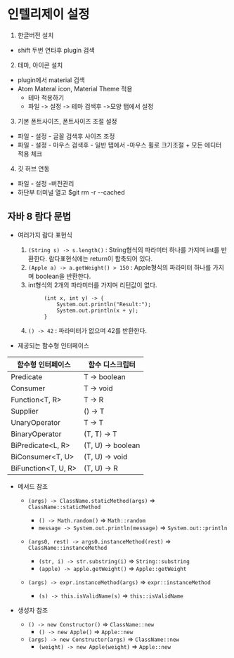 # 인텔리제이 설정

1. 한글버전 설치
- shift 두번 연타후 plugin 검색

2. 테마, 아이콘 설치
- plugin에서 material 검색
- Atom Materal icon, Material Theme 적용
  - 테마 적용하기
  - 파일 -> 설정 -> 테마 검색후 ->모양 탭에서 설정

3. 기본 폰트사이즈, 폰트사이즈 조절 설정
- 파일 - 설정 - 글꼴 검색후 사이즈 조정
- 파일 - 설정 - 마우스 검색후 - 일반 탭에서 -마우스 휠로 크기조절 + 모든 에디터 적용 체크


4. 깃 허브 연동
- 파일 - 설정 -버전관리
- 하단부 터미널 열고 $git rm -r --cached 

## 자바 8 람다 문법
- 여러가지 람다 표현식
  1. `(String s) -> s.length()` : String형식의 파라미터 하나를 가지며 int를 반환한다. 람다표현식에는 return이 함축되어 있다.
  1. `(Apple a) -> a.getWeight() > 150` : Apple형식의 파라미터 하나를 가지며 boolean을 반환한다.
  1. int형식의 2개의 파라미터를 가지며 리턴값이 없다.
      ```
           (int x, int y) -> {
               System.out.println("Result:");
               System.out.println(x + y);
           }
      ```
  1. `() -> 42` : 파라미터가 없으며 42를 반환한다.

- 제공되는 함수형 인터페이스

함수형 인터페이스 | 함수 디스크립터 |
---|---|
Predicate<T> | T -> boolean
Consumer<T> | T -> void
Function<T, R> | T -> R
Supplier<T> | () -> T
UnaryOperator<T> | T -> T
BinaryOperator<T> | (T, T) -> T
BiPredicate<L, R> | (T, U) -> boolean
BiConsumer<T, U> | (T, U) -> void
BiFunction<T, U, R> | (T, U) -> R

- 메서드 참조
  - `(args) -> ClassName.staticMethod(args)` => `ClassName::staticMethod`
    - `() -> Math.random()` => `Math::random`
    - `message -> System.out.println(message)` => `System.out::println`

  - `(args0, rest) -> args0.instanceMethod(rest)` => `ClassName::instanceMethod`
    - `(str, i) -> str.substring(i)` => `String::substring`
    - `(apple) -> apple.getWeight()` => `Apple::getWeight`
  - `(args) -> expr.instanceMethod(args)` => `expr::instanceMethod`
    - `(s) -> this.isValidName(s)` => `this::isValidName`

- 생성자 참조
  - `() -> new Constructor()` => `ClassName::new`
    - `() -> new Apple()`  => `Apple::new`
  - `(args) -> new Constructor(args)` => `ClassName::new`
    - `(weight) -> new Apple(weight)` => `Apple::new`